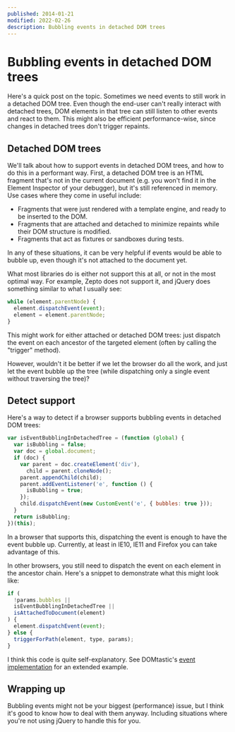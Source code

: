 ```yaml
---
published: 2014-01-21
modified: 2022-02-26
description: Bubbling events in detached DOM trees
---
```


# Bubbling events in detached DOM trees

Here's a quick post on the topic. Sometimes we need events to still work in a
detached DOM tree. Even though the end-user can't really interact with detached
trees, DOM elements in that tree can still listen to other events and react to
them. This might also be efficient performance-wise, since changes in detached
trees don't trigger repaints.

## Detached DOM trees

We'll talk about how to support events in detached DOM trees, and how to do this
in a performant way. First, a detached DOM tree is an HTML fragment that's not
in the current document (e.g. you won't find it in the Element Inspector of your
debugger), but it's still referenced in memory. Use cases where they come in
useful include:

- Fragments that were just rendered with a template engine, and ready to be
  inserted to the DOM.
- Fragments that are attached and detached to minimize repaints while their DOM
  structure is modified.
- Fragments that act as fixtures or sandboxes during tests.

In any of these situations, it can be very helpful if events would be able to
bubble up, even though it's not attached to the document yet.

What most libraries do is either not support this at all, or not in the most
optimal way. For example, Zepto does not support it, and jQuery does something
similar to what I usually see:

```js
while (element.parentNode) {
  element.dispatchEvent(event);
  element = element.parentNode;
}
```

This might work for either attached or detached DOM trees: just dispatch the
event on each ancestor of the targeted element (often by calling the "trigger"
method).

However, wouldn't it be better if we let the browser do all the work, and just
let the event bubble up the tree (while dispatching only a single event without
traversing the tree)?

## Detect support

Here's a way to detect if a browser supports bubbling events in detached DOM
trees:

```js
var isEventBubblingInDetachedTree = (function (global) {
  var isBubbling = false;
  var doc = global.document;
  if (doc) {
    var parent = doc.createElement('div'),
      child = parent.cloneNode();
    parent.appendChild(child);
    parent.addEventListener('e', function () {
      isBubbling = true;
    });
    child.dispatchEvent(new CustomEvent('e', { bubbles: true }));
  }
  return isBubbling;
})(this);
```

In a browser that supports this, dispatching the event is enough to have the
event bubble up. Currently, at least in IE10, IE11 and Firefox you can take
advantage of this.

In other browsers, you still need to dispatch the event on each element in the
ancestor chain. Here's a snippet to demonstrate what this might look like:

```js
if (
  !params.bubbles ||
  isEventBubblingInDetachedTree ||
  isAttachedToDocument(element)
) {
  element.dispatchEvent(event);
} else {
  triggerForPath(element, type, params);
}
```

I think this code is quite self-explanatory. See DOMtastic's [event
implementation][1] for an extended example.

## Wrapping up

Bubbling events might not be your biggest (performance) issue, but I think it's
good to know how to deal with them anyway. Including situations where you're not
using jQuery to handle this for you.

[1]: https://github.com/webpro/DOMtastic/blob/master/src/event/trigger.js
